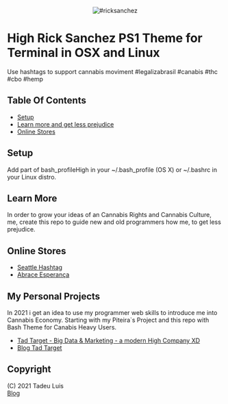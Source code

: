 <p align="center">
<img src="https://instagram.fldb3-1.fna.fbcdn.net/v/t51.2885-15/e35/126912171_492866998319045_6111159386595503514_n.jpg?tp=1&_nc_ht=instagram.fldb3-1.fna.fbcdn.net&_nc_cat=105&_nc_ohc=Sw2uxXApe9AAX8qHNFV&edm=AP_V10EBAAAA&ccb=7-4&oh=e4a77140b756ae4b138a63ece9d6642a&oe=60B06640" alt="#ricksanchez" title="an Rick Sanchez Tribute">
</p>

# High Rick Sanchez PS1 Theme for Terminal in OSX and Linux
Use hashtags to support cannabis moviment #legalizabrasil #canabis #thc #cbo #hemp

## Table Of Contents

- [Setup](#setup)
- [Learn more and get less prejudice](#lean-more)
- [Online Stores](#online-stores)

## Setup
Add part of bash_profileHigh in your ~/.bash_profile (OS X) or ~/.bashrc in your Linux distro.

## Learn More
In order to grow your ideas of an Cannabis Rights and Cannabis Culture, me, create this repo to guide new and old programmers how me, to get less prejudice.

## Online Stores
- [Seattle Hashtag](https://shop.seattlehashtag.com/fremont)
- [Abrace Esperança](https://www.abraceesperanca.org.br)

## My Personal Projects
In 2021 i get an idea to use my programmer web skills to introduce me into Cannabis Economy. Starting with my Piteira`s Project and this repo with Bash Theme for Canabis Heavy Users.


- [Tad Target - Big Data & Marketing - a modern High Company XD ](https://www.tadtarget.com/)
- [Blog Tad Target](https://blog.tadtarget.com)

## Copyright

(C) 2021 Tadeu Luis
<br>
[Blog](https://medium.com/@anestesya)